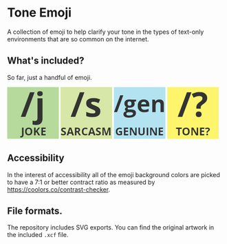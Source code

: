 # Tone Emoji

A collection of emoji to help clarify your tone in the types of text-only
environments that are so common on the internet.


## What's included?

So far, just a handful of emoji.

![A light green emoji that says joke.](https://raw.githubusercontent.com/benhamill/tone-emoji/main/png/joke.png)
![A moss green emoji that says sarcasm.](https://raw.githubusercontent.com/benhamill/tone-emoji/main/png/sarcasm.png)
![A light blue emoji that says genuine.](https://raw.githubusercontent.com/benhamill/tone-emoji/main/png/genuine.png)
![A pale yellow emoji that asks about tone.](https://raw.githubusercontent.com/benhamill/tone-emoji/main/png/tone.png)


## Accessibility

In the interest of accessibility all of the emoji background colors are picked
to have a 7:1 or better contract ratio as measured by
https://coolors.co/contrast-checker.


## File formats.

The repository includes SVG exports. You can find the original artwork in the
included `.xcf` file.